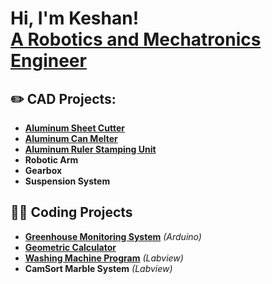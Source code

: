 <h1>Hi, I'm Keshan! <br/> <a href="https://www.linkedin.com/in/keshan-dassanayake-aa472a334/"> A Robotics and Mechatronics Engineer</a>
  
<h2>✏️ CAD Projects:</h2>

- <b>[Aluminum Sheet Cutter](https://github.com/Keshan-Dassanayake/Aluminum-Sheet-Cutter) </b>
- <b>[Aluminum Can Melter](https://github.com/Keshan-Dassanayake/Aluminum-Can-Melter)</b>
- <b>[Aluminum Ruler Stamping Unit](https://github.com/Keshan-Dassanayake/Aluminum-Ruler-Stamping-Unit)</b>
- <b>Robotic Arm</b>
- <b>Gearbox</b>
- <b>Suspension System</b>

<h2>🧑‍💻 Coding Projects</h2>

- <b>[Greenhouse Monitoring System](https://github.com/Keshan-Dassanayake/Greenhouse-Monitoring-System)</b> <i>(Arduino)</i>
- <b>[Geometric Calculator](https://github.com/Keshan-Dassanayake/Geometric-Calculator)</b> 
- <b>[Washing Machine Program](https://github.com/Keshan-Dassanayake/Washing-Machine-Program)</b> <i>(Labview)</i>
- <b>CamSort Marble System</b> <i>(Labview)</i>
